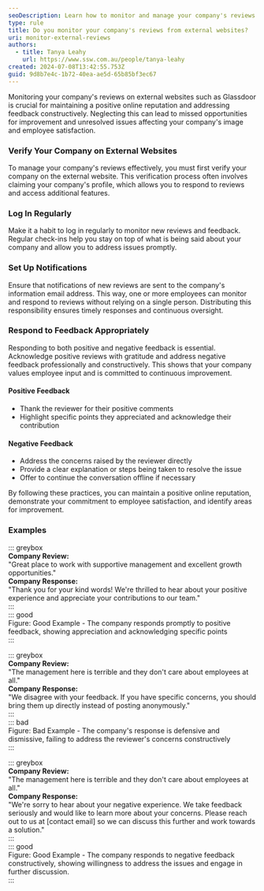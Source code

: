 ```yaml
---
seoDescription: Learn how to monitor and manage your company's reviews on external websites like Glassdoor effectively.
type: rule
title: Do you monitor your company's reviews from external websites?
uri: monitor-external-reviews
authors:
  - title: Tanya Leahy
    url: https://www.ssw.com.au/people/tanya-leahy
created: 2024-07-08T13:42:55.753Z
guid: 9d8b7e4c-1b72-40ea-ae5d-65b85bf3ec67
---
```


Monitoring your company's reviews on external websites such as Glassdoor is crucial for maintaining a positive online reputation and addressing feedback constructively. Neglecting this can lead to missed opportunities for improvement and unresolved issues affecting your company's image and employee satisfaction.

<!--endintro-->

### Verify Your Company on External Websites    

To manage your company's reviews effectively, you must first verify your company on the external website. This verification process often involves claiming your company's profile, which allows you to respond to reviews and access additional features.     
    
### Log In Regularly      
      
Make it a habit to log in regularly to monitor new reviews and feedback. Regular check-ins help you stay on top of what is being said about your company and allow you to address issues promptly.       
      
### Set Up Notifications           

Ensure that notifications of new reviews are sent to the company's information email address. This way, one or more employees can monitor and respond to reviews without relying on a single person. Distributing this responsibility ensures timely responses and continuous oversight.     
   
### Respond to Feedback Appropriately      
     
Responding to both positive and negative feedback is essential. Acknowledge positive reviews with gratitude and address negative feedback professionally and constructively. This shows that your company values employee input and is committed to continuous improvement.     

#### Positive Feedback     
* Thank the reviewer for their positive comments    
* Highlight specific points they appreciated and acknowledge their contribution    

#### Negative Feedback    
* Address the concerns raised by the reviewer directly   
* Provide a clear explanation or steps being taken to resolve the issue    
* Offer to continue the conversation offline if necessary    
       
By following these practices, you can maintain a positive online reputation, demonstrate your commitment to employee satisfaction, and identify areas for improvement.     
      
### Examples     
     
::: greybox      
**Company Review:**     
"Great place to work with supportive management and excellent growth opportunities."    
**Company Response:**     
"Thank you for your kind words! We're thrilled to hear about your positive experience and appreciate your contributions to our team."     
:::    
::: good      
Figure: Good Example - The company responds promptly to positive feedback, showing appreciation and acknowledging specific points    
:::    
    
::: greybox      
**Company Review:**      
"The management here is terrible and they don't care about employees at all."     
**Company Response:**    
"We disagree with your feedback. If you have specific concerns, you should bring them up directly instead of posting anonymously."    
:::    
::: bad    
Figure: Bad Example - The company's response is defensive and dismissive, failing to address the reviewer's concerns constructively   
:::   
     
::: greybox     
**Company Review:**     
"The management here is terrible and they don't care about employees at all."    
**Company Response:**    
"We're sorry to hear about your negative experience. We take feedback seriously and would like to learn more about your concerns. Please reach out to us at [contact email] so we can discuss this further and work towards a solution."     
:::     
::: good      
Figure: Good Example - The company responds to negative feedback constructively, showing willingness to address the issues and engage in further discussion.    
:::    
